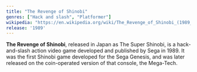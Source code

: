 ```yaml
---
title: "The Revenge of Shinobi"
genres: ["Hack and slash", "Platformer"]
wikipedia: "https://en.wikipedia.org/wiki/The_Revenge_of_Shinobi_(1989_video_game)"
release: '1989'
---
```

**The Revenge of Shinobi**, released in Japan as The Super Shinobi, is a hack-and-slash action video game developed and published by Sega in 1989. It was the first Shinobi game developed for the Sega Genesis, and was later released on the coin-operated version of that console, the Mega-Tech.